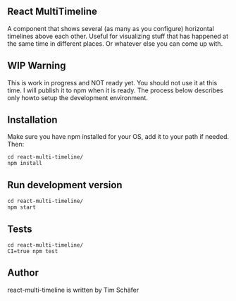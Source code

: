 ## React MultiTimeline

A component that shows several (as many as you configure) horizontal timelines above each other. Useful for visualizing stuff that has happened at the same time in different places. Or whatever else you can come up with.


## WIP Warning

This is work in progress and NOT ready yet. You should not use it at this time. I will publish it to npm when it is ready. The process below describes only howto setup the development environment.

## Installation

Make sure you have npm installed for your OS, add it to your path if needed. Then:

    cd react-multi-timeline/
    npm install

## Run development version

    cd react-multi-timeline/
    npm start


## Tests

    cd react-multi-timeline/
    CI=true npm test
	
	
## Author

react-multi-timeline is written by Tim Schäfer
